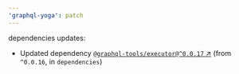 ```yaml
---
'graphql-yoga': patch
---
```

dependencies updates:
  - Updated dependency [`@graphql-tools/executor@^0.0.17` ↗︎](https://www.npmjs.com/package/@graphql-tools/executor/v/0.0.17) (from `^0.0.16`, in `dependencies`)
